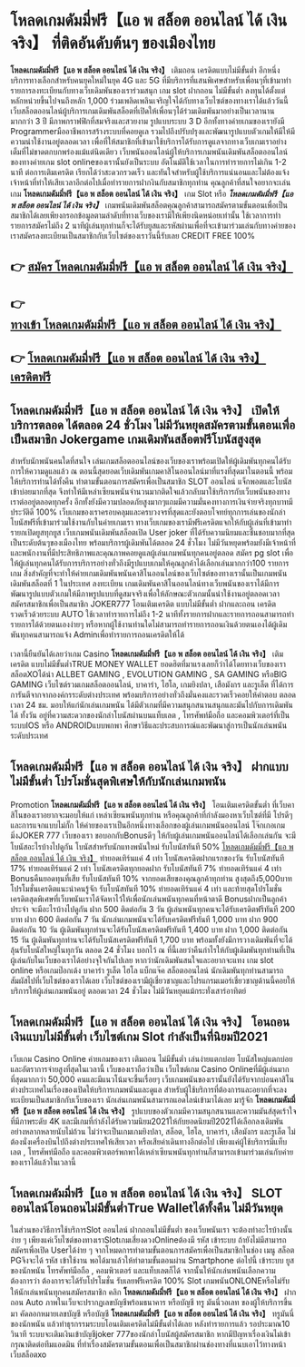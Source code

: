 # โหลดเกมดัมมี่ฟรี【แอ พ สล็อต ออนไลน์ ได้ เงิน จริง】  ที่ติดอันดับต้นๆ ของเมืองไทย

**โหลดเกมดัมมี่ฟรี【แอ พ สล็อต ออนไลน์ ได้ เงิน จริง】** เติมถอน เครดิตแบบไม่มีขั้นต่ำ  อีกหนึ่งบริการทางเลือกสำหรับคนยุคใหม่ในยุค 4G และ 5G ที่มีบริการที่แสนพิเศษสำหรับเพื่อนๆที่เข้ามาทำรายการลงทะเบียนกับทางเว็บเดิมพันของเราร่วมสนุก เกม slot  ฝากถอน ไม่มีขั้นต่ำ ลงทุนได้ตั้งแต่ หลักหน่วยขึ้นไปจนถึงหลัก 1,000 ร่วมเพลิดเพลินเจริญใจได้กับทางเว็บไซต์ของทางเราได้แล้ววันนี้เว็บสล็อตออนไลน์ผู้บริการเกมเดิมพันสล็อตที่เปิดให้เพื่อนๆได้ร่วมเดิมพันมาอย่างเป็นเวลานานมากกว่า 3 ปี มีภาพกราฟฟิกที่สมจริงและสวยงาม รูปแบบระบบ 3 D
อีกทั้งทางค่ายเกมของเรายังมี Programmerมืออาชีพการสร้างระบบที่คอยดูเล  รวมไปถึงปรับปรุงและพัฒนารูปแบบตัวเกมให้มีให้มีความน่าใช้งานอยู่ตลอดเวลา เพื่อที่ให้สมาชิกที่เข้ามาใช้บริการได้รับการดูแลจากทางเว็บเกมเราอย่างเต็มที่ไม่ขาดตกบกพร่องแม้แต่นิดเดียว เว็บพนันออนไลน์ผู้ให้บริการเกมพนันเดิมพันสล็อตออนไลน์ของทางค่ายเกม slot onlineของเรานั้นยังเป็นระบบ อัตโนมัติใช้เวลาในการทำรายการไม่เกิน 1-2 นาที ต่อการเติมเครดิต เรียกได้ว่าสะดวกรวดเร็ว และทันใจสำหรับผู้ใช้บริการแน่นอนและไม่ต้องแจ้งเจ้าหน้าที่ทำให้เสียเวลาอีกต่อไปเมื่อทำรายการฝากงินกับสมาชิกทุกท่าน
คุณลูกค้าที่สนใจอยากจะเล่นเกม **โหลดเกมดัมมี่ฟรี【แอ พ สล็อต ออนไลน์ ได้ เงิน จริง】** เกม Slot  หรือ ***โหลดเกมดัมมี่ฟรี【แอ พ สล็อต ออนไลน์ ได้ เงิน จริง】*** เกมพนันเดิมพันสล็อตคุณลูกค้าสามารถสมัครตามขั้นตอนเพื่อเป็นสมาชิกได้เลยเพียงกรอกข้อมูลตามลำดับที่ทางเว็บของเรามีให้เพียงนิดหน่อยเท่านั้น ใช้เวลาการทำรายการสมัครไม่ถึง 2 นาทีผู้เล่นทุกท่านก็จะได้รับยูสและรหัสผ่านเพื่อที่จะเข้ามาร่วมเล่นกับทางค่ายของเราสมัครลงทะเบียนเป็นสมาชิกกับเว็บไซต์ของเราวันนี้รับเลย CREDIT FREE 100%

## 👉 [สมัคร โหลดเกมดัมมี่ฟรี【แอ พ สล็อต ออนไลน์ ได้ เงิน จริง】](https://archa888.com/)
## 👉 [ทางเข้า โหลดเกมดัมมี่ฟรี【แอ พ สล็อต ออนไลน์ ได้ เงิน จริง】](https://archa888.com/)
## 👉 [โหลดเกมดัมมี่ฟรี【แอ พ สล็อต ออนไลน์ ได้ เงิน จริง】 เครดิตฟรี](https://archa888.com/)

## โหลดเกมดัมมี่ฟรี【แอ พ สล็อต ออนไลน์ ได้ เงิน จริง】 เปิดให้บริการตลอด ได้ตลอด 24 ชั่วโมง ไม่มีวันหยุดสมัครตามขั้นตอนเพื่อเป็นสมาชิก Jokergame เกมเดิมพันสล็อตฟรีโบนัสสูงสุด

สำหรับนักพนันคนใดที่สนใจ เล่นเกมสล็อตออนไลน์ของเว็บของเราพร้อมเปิดให้ผู้เดิมพันทุกคนได้รับการให้ความดูแลแล้ว ณ ตอนนี้สุดยอดเว็บเดิมพันเกมคาสิโนออนไลน์มาที่แรงที่สุดมาในตอนนี้ พร้อมให้บริการท่านได้ทั้งคืน ทำตามขั้นตอนการสมัครเพื่อเป็นสมาชิก SLOT ออนไลน์ แจ็กพอตและโบนัสเข้าบ่อยมากที่สุด จึงทำให้มีเหล่าเซียนพนันจำนวนมากติดใจแล้วกลับมาใช้บริการกับเว็บพนันของทางเราต่ออยู่ตลอดทุกครั้ง อีกทั้งยังมีความปลอดภัยสูงมากๆแถมมีความมั่นคงทางการเงินจ่ายจริงทุกบาทมีประวัติดี 100% เว็บเกมของเราครอบคลุมและครบวงจรที่สุดและยังตอบโจทย์ทุกการเล่นของนักล่าโบนัสฟรีที่เข้ามาร่วมใช้งานกับในค่ายเกมเรา
ทางเว็บเกมของเรามีฟรีเครดิตแจกให้กับผู้เล่นที่เข้ามาทำรายกเปิดยูสทุกยูส เว็บเกมพนันเดิมพันสล็อตเปิด User joker ที่ได้รับความนิยมและชื่นชอบมากที่สุดเป็นระดับต้นๆของเมืองไทย พร้อมบริการผู้เดิมพันได้ตลอด 24 ชั่วโมง ไม่มีวันหยุดพร้อมยังมีเจ้าหน้าที่และพนักงานที่มีประสิทธิภาพและคุณภาพคอยดูแลผู้เล่นเกมพนันทุกคนอยู่ตลอด สมัคร pg slot เพื่อให้ผู้เล่นทุกคนได้รับการบริการอย่างทั่วถึงมีรูปแบบเกมให้คุณลูกค้าได้เลือกเล่นมากกว่า100 รายการเกม
สิ่งสำคัญที่จะทำให้ค่ายเกมเดิมพันพนันคาสิโนออนไลน์ของเว็บไซต์ของทางเรานั้นเป็นเกมพนันเดิมพันสล็อตที่ 1 ในประเทศ ลงทะเบียน  เกมเดิมพันคาสิโนออนไลน์ทางเว็บพนันของเราได้มีการพัฒนารูปแบบตัวเกมให้มีภาพรูปแบบที่ดูสมจจริงเพื่อให้ลักษณะตัวเกมนั้นน่าใช้งานอยู่ตลอดเวลา สมัครสมาชิกเพื่อเป็นสมาชิก JOKER777 โอนเติมเครดิต แบบไม่มีขั้นต่ำ ฝากและถอน เครดิตรวดเร็วด้วยระบบ AUTO ใช้เวลาทำรายการไม่ถึง 1-2 นาทีทั้งรายการฝากและรายการถอนสามารถทำรายการได้ด้วยตนเองง่ายๆ หรือหากผู้ใช้งานท่านใดไม่สามารถทำรายการถอนเงินด้วยตนเองได้ผู้เดิมพันทุกคนสามารถแจ้ง Adminเพื่อทำรายการถอนเครดิตให้ได้

เวลานี้ยืนยันได้เลยว่าเกม Casino **โหลดเกมดัมมี่ฟรี【แอ พ สล็อต ออนไลน์ ได้ เงิน จริง】** เติมเครดิต แบบไม่มีขั้นต่ำTRUE MONEY WALLET ยอดฮิตที่มาแรงเลยก็ว่าได้โดยทางเว็บของเรา สล็อตXOได้นำ ALLBET GAMING , EVOLUTION GAMING , SA GAMING หรือBIG GAMING เว็บไซต์รวมเกมสล็อตออนไลน์, บาคาร่า, ไฮโล, เกมยิงปลา, เสือมังกร และรูเล็ต ที่ได้การการันตีจากจากองค์กรระดับต่างประเทศ พร้อมบริการอย่างทั่วถึงมั่นคงและรวดเร็วคอยให้คำตอบ ตลอดเวลา 24 ชม. มอบให้แก่นักเล่นเกมพนัน ได้มีตัวเกมที่มีความสนุกสนานสนุกและมันไปกับการเดิมพัน ได้ ทั้งวัน อยู่ที่ความสะดวกของนักล่าโบนัสผ่านบนแท็บเลต , โทรศัพท์มือถือ และคอมพิวเตอร์ที่เป็นระบบIOS หรือ ANDROIDแบบพกพา ศึกษาวิธีและประสบการณ์และพัฒนาสู่การเป็นนักเล่นพนันระดับประเทศ

## โหลดเกมดัมมี่ฟรี【แอ พ สล็อต ออนไลน์ ได้ เงิน จริง】 ฝากแบบไม่มีขั้นต่ำ โปรโมชั่นสุดพิเศษให้กับนักเล่นเกมพนัน

 Promotion  **โหลดเกมดัมมี่ฟรี【แอ พ สล็อต ออนไลน์ ได้ เงิน จริง】** โอนเติมเครดิตขั้นต่ำ ที่เว็บคาสิโนของเราอยากจะมอบให้แก่  เหล่าเซียนพนันทุกท่าน หรือคุณลูกค้าที่กำลังมองหาเว็บไซต์ที่มี โปรดีๆ และการแจกแบบไม่กั๊ก ให้ค่ายของเราเป็นอีกหนึ่งทางเลือกของผู้เล่นเกมพนันออนไลน์ โจ๊กเกอเกมมิ่งJOKER 777 เว็บของเรา ขอบอกกับBonusดีๆ ให้กับผู้เล่นเกมพนันออนไลน์ได้เลือกเล่นกัน จะมีโบนัสอะไรบ้างไปดูกัน
โบนัสสำหรับนักแทงพนันใหม่ รับโบนัสทันที 50% [โหลดเกมดัมมี่ฟรี【แอ พ สล็อต ออนไลน์ ได้ เงิน จริง】](https://archa888.com/) ทำยอดเทิร์นแค่ 4 เท่า
โบนัสเครดิตฝากแรกของวัน รับโบนัสทันที 17% ทำยอดเทิร์นแค่ 2 เท่า
โบนัสเครดิตทุกยอดฝาก รับโบนัสทันที 7% ทำยอดเทิร์นแค่ 4 เท่า
Bonusคืนยอดทุนที่เสีย รับโบนัสทันที 10% จากยอดเสียของคุณลูกค้าทุกท่าน สูงสุดถึง5,000บาท
โปรโมชั่นเครดิตแนะนำคนรู้จัก รับโบนัสทันที 10% ทำยอดเทิร์นแค่ 4 เท่า
และท้ายสุดโปรโมชั่นเครดิตสุดพิเศษที่เว็บพนันเราได้จัดหาไว้ให้เพื่อนักเล่นพนันทุกคนที่หน้าตาดี Bonusฝากเป็นลูกค้าประจำ จะมีอะไรบ้างไปดูกัน
ฝาก 500 ติดต่อกัน 3 วัน ผู้เล่นพนันทุกคนจะได้รับเครดิตฟรีทันที 200 บาท
ฝาก 600 ติดต่อกัน 7 วัน นักเล่นเกมพนันจะได้รับเครดิตฟรีทันที 1,000 บาท
ฝาก 900 ติดต่อกัน 10 วัน ผู้เดิมพันทุกท่านจะได้รับโบนัสเครดิตฟรีทันที 1,400 บาท
ฝาก 1,000 ติดต่อกัน 15 วัน ผู้เดิมพันทุกท่านจะได้รับโบนัสเครดิตฟรีทันที 1,700 บาท
พร้อมทั้งยังมีการวางเดิมพันที่จะได้ลุ้นรับโบนัสใหญ่ในทุกวัน ตลอด 24 ชั่วโมง บอกไว้ ณ ที่นี้เลยว่าคืนกำไรให้กับผู้เดิมพันทุกท่านที่เป็นผู้เล่นกับในเว็บของเราได้อย่างจุใจกันไปเลย หากว่านักเดิมพันสนใจและอยากจะแทง เกม slot online หรือเกมป๊อกเด้ง บาคาร่า รูเล็ต ไฮโล แบ็กแจ๊ค สล็อตออนไลน์ นักเดิมพันทุกท่านสามารถสัมผัสไปที่เว็บไซต์ของเราได้เลย เว็บไซต์ของเรามีผู้เชี่ยวชาญและโปรแกรมเมอร์เชี่ยวชาญด้านนี้คอยให้บริการให้ผู้เล่นเกมพนันอยู่ ตลอดเวลา 24 ชั่วโมง ไม่มีวันหยุดแม้กระทั่งเสาร์อาทิตย์

## โหลดเกมดัมมี่ฟรี【แอ พ สล็อต ออนไลน์ ได้ เงิน จริง】 โอนถอนเงินแบบไม่มีขั้นต่ำ  เว็บไซต์เกม Slot กำลังเป็นที่นิยมปี2021

เว็บเกม  Casino Online ค่ายเกมของเรา เติมถอน ไม่มีขั้นต่ำ เล่นง่ายแตกบ่อย โบนัสใหญ่แตกบ่อยและอัตราการจ่ายสูงที่สุดในเวลานี้ เว็บของเราถือว่าเป็น เว็บไซต์เกม  Casino Onlineที่มีผู้เล่นมากที่สุดมากกว่า 50,000 คนและมีแนวโน้มจะขึ้นเรื่อยๆ เว็บเกมพนันของเรานั้นยังได้รับจากบ่อนคาสิโนต่างประเทศในเรื่องของเปิดให้บริการเกมพนันและดูแล สำหรับผู้ใช้บริการที่ต้องการและอยากที่จะลงทะเบียนเป็นสมาชิกกับเว็บของเรา นักเล่นเกมพนันสามารถแอดไลน์เข้ามาได้เลย
	มารู้จัก **โหลดเกมดัมมี่ฟรี【แอ พ สล็อต ออนไลน์ ได้ เงิน จริง】** รูปแบบของตัวเกมมีความสนุกสนานและความมันส์สุดเร้าใจที่มีภาพระดับ 4K และมีเกมที่กำลังได้รับความนิยม2021ให้กับยอดนิยมปี2021ได้เลือกลงเดิมพันอย่างหลากหลายนับไม่ถ้วน  ไม่ว่าจะเป็นเกมเกมยิงปลา, สล็อต, ไฮโล, บาคาร่า, เสือมังกร และรูเล็ต ไม่ต้องนั่งเครื่องบินไปถึงต่างประเทศให้เสียเวลา หรือเสียค่าเดินทางอีกต่อไป เพียงแค่ผู้ใช้บริการมีแท็บเลต , โทรศัพท์มือถือ และคอมพิวเตอร์พกพาได้เหล่าเซียนพนันทุกท่านก็สามารถเข้ามาร่วมเล่นกับค่ายของเราได้แล้วในเวลานี้

## โหลดเกมดัมมี่ฟรี【แอ พ สล็อต ออนไลน์ ได้ เงิน จริง】 SLOT ออนไลน์โอนถอนไม่มีขั้นต่ำTrue Walletได้ทั้งคืน ไม่มีวันหยุด

ในส่วนของวิธีการใช้บริการSlot ออนไลน์ ฝากถอนไม่มีขั้นต่ำ ของเว็บพนันเรา จะต้องทำอะไรบ้างนั้น ง่าย ๆ เพียงแค่เว็บไซต์ของทางเราSlotเกมเสี่ยงดวงOnlineต้องมี รหัส เข้าระบบ ถ้ายังไม่มีสามารถสมัครเพื่อเปิด Userได้ง่าย ๆ จากโหมดการทำตามขั้นตอนการสมัครเพื่อเป็นสมาชิกในช่อง เมนู สล็อต PGจึงจะได้ รหัส เข้าใช้งาน พอได้มาแล้วให้ทำตามขั้นตอนผ่าน Smartphone ต่อไปนี้
เข้าระบบ ยูส  ของนักพนัน โทรศัพท์มือถือ , คอมพิวเตอร์ และแท็บเลตก็ได้
จากนั้นให้นักเล่นพนันเลือกความต้องการว่า ต้องการจะได้รับโปรโมชั่น รับเลยฟรีเครดิต 100% Slot เกมพนันONLONEหรือไม่รับ
ให้นักเล่นพนันทุกคนสมัครสมาชิก คลิก **โหลดเกมดัมมี่ฟรี【แอ พ สล็อต ออนไลน์ ได้ เงิน จริง】** ฝาก ถอน Auto ภาพในเว็บจะปรากฏเลขบัญชีพร้อมธนาคาร หรือบัญชี ทรู มันนี่วอเลท ของผู้ให้บริการขึ้นมา
คัดลอกหมายเลขบัญชี หรือบัญชี **โหลดเกมดัมมี่ฟรี【แอ พ สล็อต ออนไลน์ ได้ เงิน จริง】** ทรูมันนี่ ของนักพนัน แล้วทำธุรกรรมระบบโอนเติมเครดิตไม่มีขั้นต่ำได้เลย
หลังทำรายการแล้ว รอประมาณ10 วินาที ระบบจะเติมเงินเข้าบัญชีjoker 777ของนักล่าโบนัสผู้สมัครสมาชิก
หากมีปัญหาเรื่องเงินไม่เข้า กรุณาติดต่อทีมแอดมิน ที่ทำเรื่องสมัครตามขั้นตอนเพื่อเป็นสมาชิกผ่านช่องทางที่แนบเอาไว้ทางหน้าเว็บสล็อตxo


